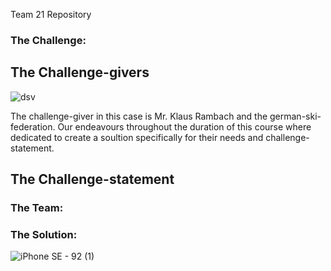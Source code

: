 Team 21 Repository

### The Challenge:

## The Challenge-givers

![dsv](https://user-images.githubusercontent.com/44057363/102025470-62fcf380-3d98-11eb-9709-dce8d885ce04.png)

The challenge-giver in this case is Mr. Klaus Rambach and the german-ski-federation.
Our endeavours throughout the duration of this course where dedicated to create a soultion specifically for their needs and challenge-statement.

## The Challenge-statement





### The Team:

### The Solution:

![iPhone SE - 92 (1)](https://user-images.githubusercontent.com/44057363/102024985-604ccf00-3d95-11eb-95c0-7ddcf0539939.jpg)


